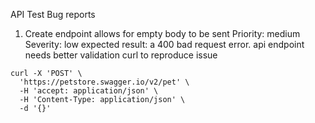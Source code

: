 API Test Bug reports

1. Create endpoint allows for empty body to be sent
Priority: medium
Severity: low
expected result: a 400 bad request error. api endpoint needs better validation
curl to reproduce issue
```
curl -X 'POST' \
  'https://petstore.swagger.io/v2/pet' \
  -H 'accept: application/json' \
  -H 'Content-Type: application/json' \
  -d '{}'
```